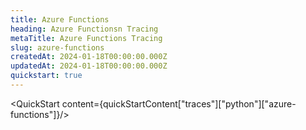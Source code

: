 ```yaml
---
title: Azure Functions
heading: Azure Functionsn Tracing
metaTitle: Azure Functions Tracing
slug: azure-functions
createdAt: 2024-01-18T00:00:00.000Z
updatedAt: 2024-01-18T00:00:00.000Z
quickstart: true
---
```


<QuickStart content={quickStartContent["traces"]["python"]["azure-functions"]}/>
